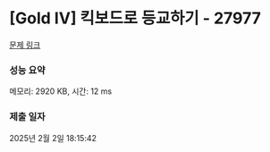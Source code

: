 # [Gold IV] 킥보드로 등교하기 - 27977 

[문제 링크](https://www.acmicpc.net/problem/27977) 

### 성능 요약

메모리: 2920 KB, 시간: 12 ms

### 제출 일자

2025년 2월 2일 18:15:42

